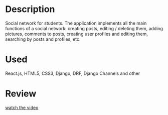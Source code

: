 # Description

Social network for students. The application implements all the main functions of a social network: creating posts, editing / deleting them, adding pictures, comments to posts, creating user profiles and editing them, searching by posts and profiles, etc.

# Used

React.js, HTML5, CSS3, Django, DRF, Django Channels and other

# Review

[watch the video](https://youtu.be/7SLDuCiodC0)
